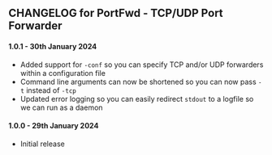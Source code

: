 ## CHANGELOG for PortFwd - TCP/UDP Port Forwarder

#### 1.0.1 - 30th January 2024
- Added support for `-conf` so you can specify TCP and/or UDP forwarders within a configuration file
- Command line arguments can now be shortened so you can now pass `-t` instead of `-tcp` 
- Updated error logging so you can easily redirect `stdout` to a logfile so we can run as a daemon

#### 1.0.0 - 29th January 2024
- Initial release
